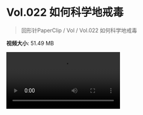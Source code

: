 # Vol.022 如何科学地戒毒

> 回形针PaperClip / Vol / Vol.022 如何科学地戒毒

**视频大小**: 51.49 MB

<div class="video"><video src="https://file.hsyhx.top/archive/PaperClip/Vol/022.mp4" controls preload>🤔 您的浏览器不支持 video 标签</video></div>